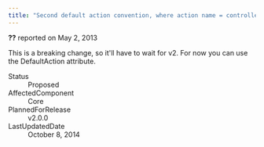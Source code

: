 ```yaml
---
title: "Second default action convention, where action name = controller name #1149"
---
```

<div class="issue-report"><div class="issue-header"><b>??</b> reported on <time datetime="2013-05-02T09:05:18.403-07:00" title="2013-05-02T09:05:18.403-07:00">May 2, 2013</time></div><div class="issue-message" markdown="1">

This is a breaking change, so it'll have to wait for v2. For now you can use the DefaultAction attribute.

</div><div class="issue-footer"><dl><dt>Status</dt><dd>Proposed</dd><dt>AffectedComponent</dt><dd>Core</dd><dt>PlannedForRelease</dt><dd>v2.0.0</dd><dt>LastUpdatedDate</dt><dd><time datetime="2014-10-08T11:59:21.793-07:00" title="2014-10-08T11:59:21.793-07:00">October 8, 2014</time></dd></dl></div></div>
